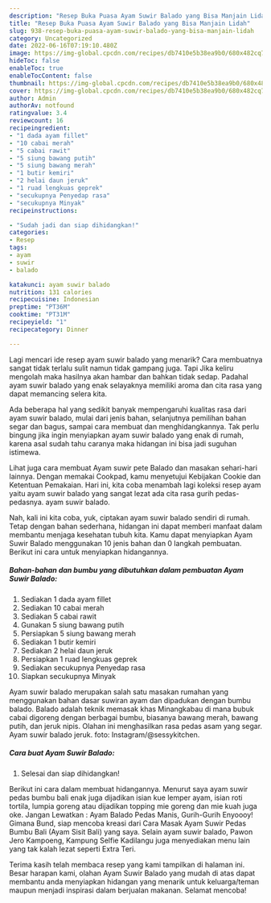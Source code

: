 ```yaml
---
description: "Resep Buka Puasa Ayam Suwir Balado yang Bisa Manjain Lidah"
title: "Resep Buka Puasa Ayam Suwir Balado yang Bisa Manjain Lidah"
slug: 938-resep-buka-puasa-ayam-suwir-balado-yang-bisa-manjain-lidah
category: Uncategorized
date: 2022-06-16T07:19:10.480Z
image: https://img-global.cpcdn.com/recipes/db7410e5b38ea9b0/680x482cq70/ayam-suwir-balado-foto-resep-utama.jpg
hideToc: false
enableToc: true
enableTocContent: false
thumbnail: https://img-global.cpcdn.com/recipes/db7410e5b38ea9b0/680x482cq70/ayam-suwir-balado-foto-resep-utama.jpg
cover: https://img-global.cpcdn.com/recipes/db7410e5b38ea9b0/680x482cq70/ayam-suwir-balado-foto-resep-utama.jpg
author: Admin
authorAv: notfound
ratingvalue: 3.4
reviewcount: 16
recipeingredient:
- "1 dada ayam fillet"
- "10 cabai merah"
- "5 cabai rawit"
- "5 siung bawang putih"
- "5 siung bawang merah"
- "1 butir kemiri"
- "2 helai daun jeruk"
- "1 ruad lengkuas geprek"
- "secukupnya Penyedap rasa"
- "secukupnya Minyak"
recipeinstructions:

- "Sudah jadi dan siap dihidangkan!"
categories:
- Resep
tags:
- ayam
- suwir
- balado

katakunci: ayam suwir balado 
nutrition: 131 calories
recipecuisine: Indonesian
preptime: "PT36M"
cooktime: "PT31M"
recipeyield: "1"
recipecategory: Dinner

---
```



Lagi mencari ide resep ayam suwir balado yang menarik? Cara membuatnya sangat tidak terlalu sulit namun tidak gampang juga. Tapi Jika keliru mengolah maka hasilnya akan hambar dan bahkan tidak sedap. Padahal ayam suwir balado yang enak selayaknya memiliki aroma dan cita rasa yang dapat memancing selera kita.


Ada beberapa hal yang sedikit banyak mempengaruhi kualitas rasa dari ayam suwir balado, mulai dari jenis bahan, selanjutnya pemilihan bahan segar dan bagus, sampai cara membuat dan menghidangkannya. Tak perlu bingung jika ingin menyiapkan ayam suwir balado yang enak di rumah, karena asal sudah tahu caranya maka hidangan ini bisa jadi suguhan istimewa.

Lihat juga cara membuat Ayam suwir pete Balado dan masakan sehari-hari lainnya. Dengan memakai Cookpad, kamu menyetujui Kebijakan Cookie dan Ketentuan Pemakaian. Hari ini, kita coba menambah lagi koleksi resep ayam yaitu ayam suwir balado yang sangat lezat ada cita rasa gurih pedas-pedasnya. ayam suwir balado.


Nah, kali ini kita coba, yuk, ciptakan ayam suwir balado sendiri di rumah. Tetap dengan bahan sederhana, hidangan ini dapat memberi manfaat dalam membantu menjaga kesehatan tubuh kita. Kamu dapat menyiapkan Ayam Suwir Balado menggunakan 10 jenis bahan dan 0 langkah pembuatan. Berikut ini cara untuk menyiapkan hidangannya.

<!--inarticleads1-->

##### Bahan-bahan dan bumbu yang dibutuhkan dalam pembuatan Ayam Suwir Balado:

1. Sediakan 1 dada ayam fillet
1. Sediakan 10 cabai merah
1. Sediakan 5 cabai rawit
1. Gunakan 5 siung bawang putih
1. Persiapkan 5 siung bawang merah
1. Sediakan 1 butir kemiri
1. Sediakan 2 helai daun jeruk
1. Persiapkan 1 ruad lengkuas geprek
1. Sediakan secukupnya Penyedap rasa
1. Siapkan secukupnya Minyak


Ayam suwir balado merupakan salah satu masakan rumahan yang menggunakan bahan dasar suwiran ayam dan dipadukan dengan bumbu balado. Balado adalah teknik memasak khas Minangkabau di mana bubuk cabai digoreng dengan berbagai bumbu, biasanya bawang merah, bawang putih, dan jeruk nipis. Olahan ini menghasilkan rasa pedas asam yang segar. Ayam suwir balado jeruk. foto: Instagram/@sessykitchen. 

<!--inarticleads2-->

##### Cara buat Ayam Suwir Balado:


1. Selesai dan siap dihidangkan!

Berikut ini cara dalam membuat hidangannya. Menurut saya ayam suwir pedas bumbu bali enak juga dijadikan isian kue lemper ayam, isian roti tortila, lumpia goreng atau dijadikan topping mie goreng dan mie kuah juga oke. Jangan Lewatkan : Ayam Balado Pedas Manis, Gurih-Gurih Enyoooy! Gimana Bund, siap mencoba kreasi dari Cara Masak Ayam Suwir Pedas Bumbu Bali (Ayam Sisit Bali) yang saya. Selain ayam suwir balado, Pawon Jero Kampoeng, Kampung Selfie Kadilangu juga menyediakan menu lain yang tak kalah lezat seperti Extra Teri. 

Terima kasih telah membaca resep yang kami tampilkan di halaman ini. Besar harapan kami, olahan Ayam Suwir Balado yang mudah di atas dapat membantu anda menyiapkan hidangan yang menarik untuk keluarga/teman maupun menjadi inspirasi dalam berjualan makanan. Selamat mencoba!
